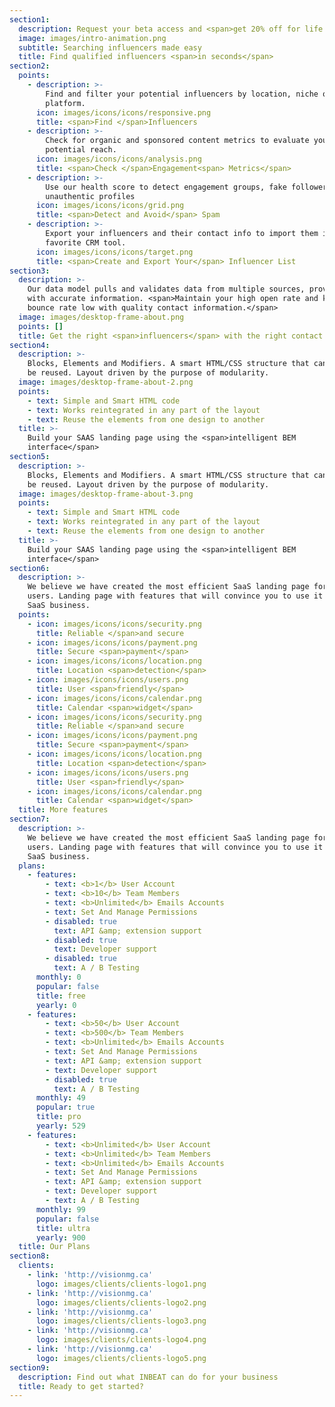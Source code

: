 ```yaml
---
section1:
  description: Request your beta access and <span>get 20% off for life.</span>
  image: images/intro-animation.png
  subtitle: Searching influencers made easy
  title: Find qualified influencers <span>in seconds</span>
section2:
  points:
    - description: >-
        Find and filter your potential influencers by location, niche or
        platform.
      icon: images/icons/icons/responsive.png
      title: <span>Find </span>Influencers
    - description: >-
        Check for organic and sponsored content metrics to evaluate your
        potential reach.
      icon: images/icons/icons/analysis.png
      title: <span>Check </span>Engagement<span> Metrics</span>
    - description: >-
        Use our health score to detect engagement groups, fake followers and
        unauthentic profiles
      icon: images/icons/icons/grid.png
      title: <span>Detect and Avoid</span> Spam
    - description: >-
        Export your influencers and their contact info to import them in your
        favorite CRM tool.
      icon: images/icons/icons/target.png
      title: <span>Create and Export Your</span> Influencer List
section3:
  description: >-
    Our data model pulls and validates data from multiple sources, providing you
    with accurate information. <span>Maintain your high open rate and keep your
    bounce rate low with quality contact information.</span>
  image: images/desktop-frame-about.png
  points: []
  title: Get the right <span>influencers</span> with the right contact information
section4:
  description: >-
    Blocks, Elements and Modifiers. A smart HTML/CSS structure that can easely
    be reused. Layout driven by the purpose of modularity.
  image: images/desktop-frame-about-2.png
  points:
    - text: Simple and Smart HTML code
    - text: Works reintegrated in any part of the layout
    - text: Reuse the elements from one design to another
  title: >-
    Build your SAAS landing page using the <span>intelligent BEM
    interface</span>
section5:
  description: >-
    Blocks, Elements and Modifiers. A smart HTML/CSS structure that can easely
    be reused. Layout driven by the purpose of modularity.
  image: images/desktop-frame-about-3.png
  points:
    - text: Simple and Smart HTML code
    - text: Works reintegrated in any part of the layout
    - text: Reuse the elements from one design to another
  title: >-
    Build your SAAS landing page using the <span>intelligent BEM
    interface</span>
section6:
  description: >-
    We believe we have created the most efficient SaaS landing page for your
    users. Landing page with features that will convince you to use it for your
    SaaS business.
  points:
    - icon: images/icons/icons/security.png
      title: Reliable </span>and secure
    - icon: images/icons/icons/payment.png
      title: Secure <span>payment</span>
    - icon: images/icons/icons/location.png
      title: Location <span>detection</span>
    - icon: images/icons/icons/users.png
      title: User <span>friendly</span>
    - icon: images/icons/icons/calendar.png
      title: Calendar <span>widget</span>
    - icon: images/icons/icons/security.png
      title: Reliable </span>and secure
    - icon: images/icons/icons/payment.png
      title: Secure <span>payment</span>
    - icon: images/icons/icons/location.png
      title: Location <span>detection</span>
    - icon: images/icons/icons/users.png
      title: User <span>friendly</span>
    - icon: images/icons/icons/calendar.png
      title: Calendar <span>widget</span>
  title: More features
section7:
  description: >-
    We believe we have created the most efficient SaaS landing page for your
    users. Landing page with features that will convince you to use it for your
    SaaS business.
  plans:
    - features:
        - text: <b>1</b> User Account
        - text: <b>10</b> Team Members
        - text: <b>Unlimited</b> Emails Accounts
        - text: Set And Manage Permissions
        - disabled: true
          text: API &amp; extension support
        - disabled: true
          text: Developer support
        - disabled: true
          text: A / B Testing
      monthly: 0
      popular: false
      title: free
      yearly: 0
    - features:
        - text: <b>50</b> User Account
        - text: <b>500</b> Team Members
        - text: <b>Unlimited</b> Emails Accounts
        - text: Set And Manage Permissions
        - text: API &amp; extension support
        - text: Developer support
        - disabled: true
          text: A / B Testing
      monthly: 49
      popular: true
      title: pro
      yearly: 529
    - features:
        - text: <b>Unlimited</b> User Account
        - text: <b>Unlimited</b> Team Members
        - text: <b>Unlimited</b> Emails Accounts
        - text: Set And Manage Permissions
        - text: API &amp; extension support
        - text: Developer support
        - text: A / B Testing
      monthly: 99
      popular: false
      title: ultra
      yearly: 900
  title: Our Plans
section8:
  clients:
    - link: 'http://visionmg.ca'
      logo: images/clients/clients-logo1.png
    - link: 'http://visionmg.ca'
      logo: images/clients/clients-logo2.png
    - link: 'http://visionmg.ca'
      logo: images/clients/clients-logo3.png
    - link: 'http://visionmg.ca'
      logo: images/clients/clients-logo4.png
    - link: 'http://visionmg.ca'
      logo: images/clients/clients-logo5.png
section9:
  description: Find out what INBEAT can do for your business
  title: Ready to get started?
---
```


